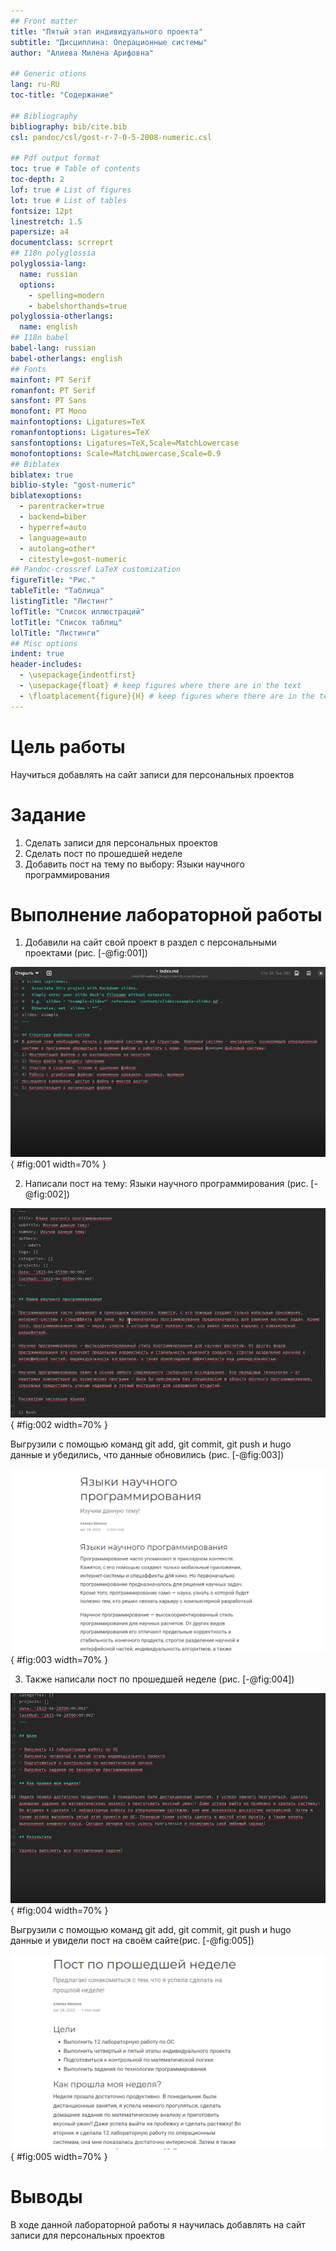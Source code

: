 ```yaml
---
## Front matter
title: "Пятый этап индивидуального проекта"
subtitle: "Дисциплина: Операционные системы"
author: "Алиева Милена Арифовна"

## Generic otions
lang: ru-RU
toc-title: "Содержание"

## Bibliography
bibliography: bib/cite.bib
csl: pandoc/csl/gost-r-7-0-5-2008-numeric.csl

## Pdf output format
toc: true # Table of contents
toc-depth: 2
lof: true # List of figures
lot: true # List of tables
fontsize: 12pt
linestretch: 1.5
papersize: a4
documentclass: scrreprt
## I18n polyglossia
polyglossia-lang:
  name: russian
  options:
	- spelling=modern
	- babelshorthands=true
polyglossia-otherlangs:
  name: english
## I18n babel
babel-lang: russian
babel-otherlangs: english
## Fonts
mainfont: PT Serif
romanfont: PT Serif
sansfont: PT Sans
monofont: PT Mono
mainfontoptions: Ligatures=TeX
romanfontoptions: Ligatures=TeX
sansfontoptions: Ligatures=TeX,Scale=MatchLowercase
monofontoptions: Scale=MatchLowercase,Scale=0.9
## Biblatex
biblatex: true
biblio-style: "gost-numeric"
biblatexoptions:
  - parentracker=true
  - backend=biber
  - hyperref=auto
  - language=auto
  - autolang=other*
  - citestyle=gost-numeric
## Pandoc-crossref LaTeX customization
figureTitle: "Рис."
tableTitle: "Таблица"
listingTitle: "Листинг"
lofTitle: "Список иллюстраций"
lotTitle: "Список таблиц"
lolTitle: "Листинги"
## Misc options
indent: true
header-includes:
  - \usepackage{indentfirst}
  - \usepackage{float} # keep figures where there are in the text
  - \floatplacement{figure}{H} # keep figures where there are in the text
---
```


# Цель работы

Научиться добавлять на сайт записи для персональных проектов

# Задание

1. Сделать записи для персональных проектов
2. Сделать пост по прошедшей неделе
3. Добавить пост на тему по выбору: Языки научного программирования

# Выполнение лабораторной работы

1. Добавили на сайт свой проект в раздел с персональными проектами (рис. [-@fig:001])

![Добавление проекта](image/1.png){ #fig:001 width=70% }

2. Написали пост на тему: Языки научного программирования (рис. [-@fig:002])

![Пост](image/2.png){ #fig:002 width=70% }

Выгрузили с помощью команд git add, git commit, git push и hugo данные и убедились, что данные обновились (рис. [-@fig:003])

![Пост на сайте](image/3.png){ #fig:003 width=70% }

3. Также написали пост по прошедшей неделе (рис. [-@fig:004])

![Пост по прошедшей неделе](image/4.png){ #fig:004 width=70% }

Выгрузили с помощью команд git add, git commit, git push и hugo данные и увидели пост на своём сайте(рис. [-@fig:005])

![Пост по прошедшей неделе на сайте](image/5.png){ #fig:005 width=70% }

# Выводы

В ходе данной лабораторной работы я научилась добавлять на сайт записи для персональных проектов
